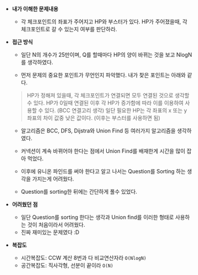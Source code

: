 - **내가 이해한 문제내용**
  - 각 체크포인트의 좌표가 주어지고 HP와 부스터가 있다. HP가 주어졌을때, 각 체크포인트로 갈 수 있는지 여부를 판단하라.
- **접근 방식**
  - 일단 N의 개수가 25만이며, Q를 할때마다 HP의 양이 바뀌는 것을 보고 NlogN를 생각하였다.

  - 먼저 문제의 중요한 포인트가 무언인지 파악했다. 내가 찾은 포인트는 아래와 같다.
  > HP가 정해져 있을때, 각 체크포인트가 연결되면 모두 연결된 것으로 생각할 수 있다.
  > HP가 0일때 연결된 이후 각 HP가 증가함에 따라 이를 이용하여 사용할 수 있다. (BCC 연결고리 생각)
  > 일단 필요한 HP는 각 좌표의 x 또는 y 좌표의 차이 값중 낮은 값이다. (이후는 부스터를 사용하면 됨)

  - 알고리즘은 BCC, DFS, Dijstra와 Union Find 등 여러가지 알고리즘을 생각하였다.
  - 커넥션이 계속 바뀌어야 한다는 점에서 Union Find를 배재한게 시간을 많이 잡아 먹었다.

  - 이후에 유니온 파인드를 써야 한다고 알고 나서는 Question를 Sorting 하는 생각을 가지는게 어려웠다.
  - Question를 sorting한 뒤에는 간단하게 풀수 있었다.


- **어려웠던 점**
  - 일단 Question를 sorting 한다는 생각과 Union find를 이러한 형태로 사용하는 것이 처음이라서 어려웠다.
  - 진짜 재미있는 문제였다 :D

- **복잡도**
  - 시간복잡도: CCW 계산 8번과 다 비교연산자라 `O(NlogN)`
  - 공간복잡도: 직사각형, 선분이 끝이라 `O(N)`